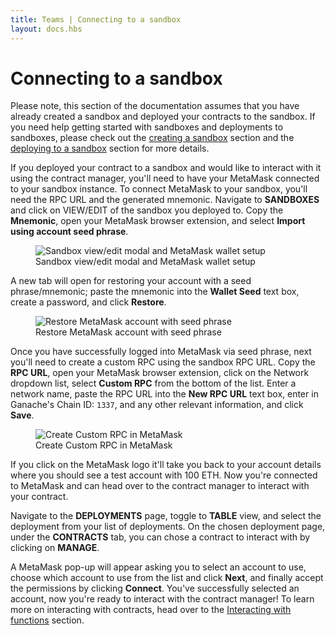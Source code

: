 ```yaml
---
title: Teams | Connecting to a sandbox
layout: docs.hbs
---
```


# Connecting to a sandbox

Please note, this section of the documentation assumes that you have already created a sandbox and deployed your contracts to the sandbox. If you need help getting started with sandboxes and deployments to sandboxes, please check out the <a href="/docs/teams/sandboxes/creating-a-sandbox">creating a sandbox</a> section and the <a href="/docs/teams/deployments/deploying-to-a-sandbox">deploying to a sandbox</a> section for more details.

If you deployed your contract to a sandbox and would like to interact with it using the contract manager, you'll need to have your MetaMask connected to your sandbox instance. To connect MetaMask to your sandbox, you'll need the RPC URL and the generated mnemonic. Navigate to **<span class="inline-menu-item"><i class="far fa-cubes"></i>SANDBOXES</span>** and click on <span class="inline-button">VIEW/EDIT</span> of the sandbox you deployed to. Copy the **Mnemonic**, open your MetaMask browser extension, and select **Import using account seed phrase**.

<figure class="screenshot">
  <img class="img-fluid" src="/img/docs/teams/contract-manager-03.png" title="Sandbox view/edit modal and MetaMask wallet setup" alt="Sandbox view/edit modal and MetaMask wallet setup" />
  <figcaption class="text-center">Sandbox view/edit modal and MetaMask wallet setup</figcaption>
</figure>

A new tab will open for restoring your account with a seed phrase/mnemonic; paste the mnemonic into the **Wallet Seed** text box, create a password, and click **Restore**.

<figure class="screenshot">
  <img class="img-fluid" src="/img/docs/teams/contract-manager-04.png" title="Restore MetaMask account with seed phrase" alt="Restore MetaMask account with seed phrase" />
  <figcaption class="text-center">Restore MetaMask account with seed phrase</figcaption>
</figure>

Once you have successfully logged into MetaMask via seed phrase, next you'll need to create a custom RPC using the sandbox RPC URL. Copy the **RPC URL**, open your MetaMask browser extension, click on the Network dropdown list, select **Custom RPC** from the bottom of the list. Enter a network name, paste the RPC URL into the **New RPC URL** text box, enter in Ganache's Chain ID: `1337`, and any other relevant information, and click **Save**.

<figure class="screenshot">
  <img class="img-fluid" src="/img/docs/teams/contract-manager-05.png" title="Create Custom RPC in MetaMask" alt="Create Custom RPC in MetaMask" />
  <figcaption class="text-center">Create Custom RPC in MetaMask</figcaption>
</figure>

If you click on the MetaMask logo it'll take you back to your account details where you should see a test account with 100 ETH. Now you're connected to MetaMask and can head over to the contract manager to interact with your contract.

Navigate to the **<span class="inline-menu-item"><i class="fal fa-parachute-box"></i>DEPLOYMENTS</span>** page, toggle to **TABLE** view, and select the deployment from your list of deployments. On the chosen deployment page, under the **CONTRACTS** tab, you can chose a contract to interact with by clicking on **<span class="inline-button"><i class="far fa-pager"></i> MANAGE</span>**.

A MetaMask pop-up will appear asking you to select an account to use, choose which account to use from the list and click **Next**, and finally accept the permissions by clicking **Connect**. You've successfully selected an account, now you're ready to interact with the contract manager! To learn more on interacting with contracts, head over to the <a href="/docs/teams/contract-manager/interacting-with-functions">Interacting with functions</a> section.

